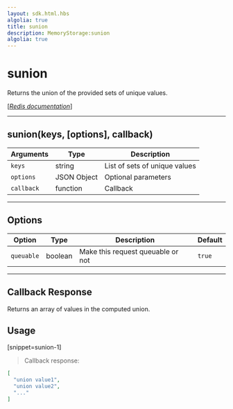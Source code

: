 ```yaml
---
layout: sdk.html.hbs
algolia: true
title: sunion
description: MemoryStorage:sunion
algolia: true
---
```

  

# sunion
Returns the union of the provided sets of unique values.

[[_Redis documentation_]](https://redis.io/commands/sunion)

---

## sunion(keys, [options], callback)

| Arguments | Type | Description |
|---------------|---------|----------------------------------------|
| `keys` | string | List of sets of unique values |
| `options` | JSON Object | Optional parameters |
| `callback` | function | Callback |

---

## Options

| Option | Type | Description | Default |
|---------------|---------|----------------------------------------|---------|
| `queuable` | boolean | Make this request queuable or not  | `true` |
---

## Callback Response

Returns an array of values in the computed union.

## Usage

[snippet=sunion-1]
> Callback response:

```json
[
  "union value1",
  "union value2",
  "..."
]
```